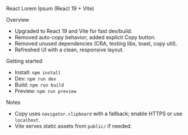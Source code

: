React Lorem Ipsum (React 19 + Vite)

Overview
- Upgraded to React 19 and Vite for fast dev/build.
- Removed auto-copy behavior; added explicit Copy button.
- Removed unused dependencies (CRA, testing libs, toast, copy util).
- Refreshed UI with a clean, responsive layout.

Getting started
- Install: `npm install`
- Dev: `npm run dev`
- Build: `npm run build`
- Preview: `npm run preview`

Notes
- Copy uses `navigator.clipboard` with a fallback; enable HTTPS or use `localhost`.
- Vite serves static assets from `public/` if needed.

